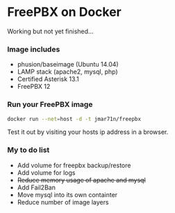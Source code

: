 # FreePBX on Docker

Working but not yet finished...

### Image includes

 * phusion/baseimage (Ubuntu 14.04)
 * LAMP stack (apache2, mysql, php)
 * Certified Asterisk 13.1
 * FreePBX 12
 
### Run your FreePBX image
```bash
docker run --net=host -d -t jmar71n/freepbx
```

Test it out by visiting your hosts ip address in a browser.

### My to do list

 * Add volume for freepbx backup/restore
 * Add volume for logs
 * ~~Reduce memory usage of apache and mysql~~
 * Add Fail2Ban
 * Move mysql into its own containter
 * Reduce number of image layers
 
